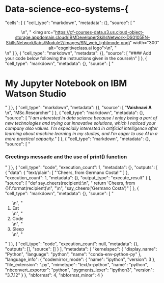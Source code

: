 # Data-science-eco-systems-{
 "cells": [
  {
   "cell_type": "markdown",
   "metadata": {},
   "source": [
    "<center>\n",
    "    <img src=\"https://cf-courses-data.s3.us.cloud-object-storage.appdomain.cloud/IBMDeveloperSkillsNetwork-DS0105EN-SkillsNetwork/labs/Module2/images/SN_web_lightmode.png\" width=\"300\" alt=\"cognitiveclass.ai logo\">\n",
    "</center>\n"
   ]
  },
  {
   "cell_type": "markdown",
   "metadata": {},
   "source": [
    "#### Add your code below following the instructions given in the course\n"
   ]
  },
  {
   "cell_type": "markdown",
   "metadata": {},
   "source": [
    "<h1>My Jupyter Notebook on IBM Watson Studio</h1>"
   ]
  },
  {
   "cell_type": "markdown",
   "metadata": {},
   "source": [
    "<strong>Vaishnavi A</strong> <br>\n",
    "MSc.Researcher"
   ]
  },
  {
   "cell_type": "markdown",
   "metadata": {},
   "source": [
    "<i>I am interested in data science because I enjoy being a part of new technologies and trying out innovative solutions, which I noticed your company also values. I'm especially interested in artificial intelligence after learning about machine learning in my studies, and I'm eager to use AI in a more practical capacity.</i>"
   ]
  },
  {
   "cell_type": "markdown",
   "metadata": {},
   "source": [
    "<h3>Greetings messade and the use of print() function</h3>"
   ]
  },
  {
   "cell_type": "code",
   "execution_count": 1,
   "metadata": {},
   "outputs": [
    {
     "data": {
      "text/plain": [
       "'Cheers, from Germano Costa!'"
      ]
     },
     "execution_count": 1,
     "metadata": {},
     "output_type": "execute_result"
    }
   ],
   "source": [
    "def say_cheers(recipient):\n",
    "    return 'Cheers, from {}!'.format(recipient)\n",
    "\n",
    "say_cheers('Germano Costa')"
   ]
  },
  {
   "cell_type": "markdown",
   "metadata": {},
   "source": [
    "<ol>\n",
    "  <li>Eat</li>\n",
    "  <li>Code</li>\n",
    "  <li>Sleep</li>\n",
    "</ol>"
   ]
  },
  {
   "cell_type": "code",
   "execution_count": null,
   "metadata": {},
   "outputs": [],
   "source": []
  }
 ],
 "metadata": {
  "kernelspec": {
   "display_name": "Python",
   "language": "python",
   "name": "conda-env-python-py"
  },
  "language_info": {
   "codemirror_mode": {
    "name": "ipython",
    "version": 3
   },
   "file_extension": ".py",
   "mimetype": "text/x-python",
   "name": "python",
   "nbconvert_exporter": "python",
   "pygments_lexer": "ipython3",
   "version": "3.7.12"
  }
 },
 "nbformat": 4,
 "nbformat_minor": 4
}
